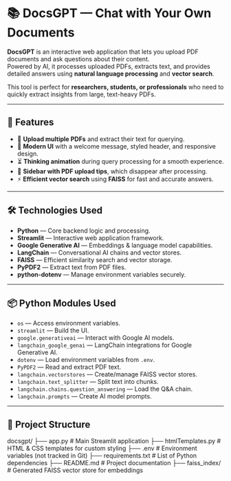 # 📚 DocsGPT — Chat with Your Own Documents

**DocsGPT** is an interactive web application that lets you upload PDF documents and ask questions about their content.  
Powered by AI, it processes uploaded PDFs, extracts text, and provides detailed answers using **natural language processing** and **vector search**.

This tool is perfect for **researchers, students, or professionals** who need to quickly extract insights from large, text-heavy PDFs.

---

## 🚀 Features

- 📂 **Upload multiple PDFs** and extract their text for querying.
- 🎨 **Modern UI** with a welcome message, styled header, and responsive design.
- ⏳ **Thinking animation** during query processing for a smooth experience.
- 📝 **Sidebar with PDF upload tips**, which disappear after processing.
- ⚡ **Efficient vector search** using **FAISS** for fast and accurate answers.

---

## 🛠️ Technologies Used

- **Python** — Core backend logic and processing.
- **Streamlit** — Interactive web application framework.
- **Google Generative AI** — Embeddings & language model capabilities.
- **LangChain** — Conversational AI chains and vector stores.
- **FAISS** — Efficient similarity search and vector storage.
- **PyPDF2** — Extract text from PDF files.
- **python-dotenv** — Manage environment variables securely.

---

## 📦 Python Modules Used

- `os` — Access environment variables.
- `streamlit` — Build the UI.
- `google.generativeai` — Interact with Google AI models.
- `langchain_google_genai` — LangChain integrations for Google Generative AI.
- `dotenv` — Load environment variables from `.env`.
- `PyPDF2` — Read and extract PDF text.
- `langchain.vectorstores` — Create/manage FAISS vector stores.
- `langchain.text_splitter` — Split text into chunks.
- `langchain.chains.question_answering` — Load the Q&A chain.
- `langchain.prompts` — Create AI model prompts.

---

## 📂 Project Structure

docsgpt/
├── app.py # Main Streamlit application
├── htmlTemplates.py # HTML & CSS templates for custom styling
├── .env # Environment variables (not tracked in Git)
├── requirements.txt # List of Python dependencies
├── README.md # Project documentation
├── faiss_index/ # Generated FAISS vector store for embeddings

